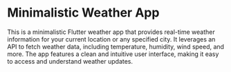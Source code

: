 # Minimalistic  Weather App
This is a minimalistic Flutter weather app that provides real-time weather information for your current location or any specified city. It leverages an API to fetch weather data, including temperature, humidity, wind speed, and more. The app features a clean and intuitive user interface, making it easy to access and understand weather updates.
